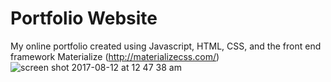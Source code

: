 # Portfolio Website
My online portfolio created using Javascript, HTML, CSS, and the front end framework Materialize (http://materializecss.com/)
![screen shot 2017-08-12 at 12 47 38 am](https://user-images.githubusercontent.com/23161228/29237990-ec7b4b56-7ef7-11e7-8280-71c947aa2d52.png)

